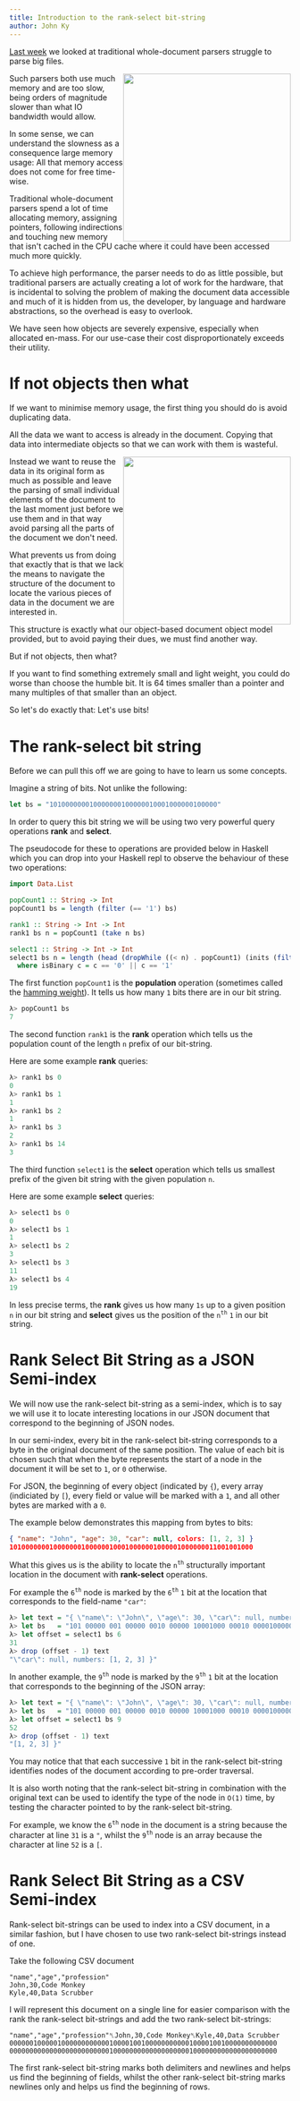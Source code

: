 ```yaml
---
title: Introduction to the rank-select bit-string
author: John Ky
---
```


[Last week](../posts/2018-07-25-problem-of-parsing-large-datasets.html) we
looked at traditional whole-document parsers struggle to parse
big files.

<img style="float: right; height: 300px; width: 300px;" src="/images/golden-toilet.png">
Such parsers both use much memory and are too slow, being orders of
magnitude slower than what IO bandwidth would allow.

In some sense, we can understand the slowness as a consequence large memory usage:
All that memory access does not come for free time-wise.

Traditional whole-document parsers spend a lot of time allocating memory, assigning
pointers, following indirections and touching new memory that isn't cached
in the CPU cache where it could have been accessed much more quickly.

To achieve high performance, the parser needs to do as little possible, but
traditional parsers are actually creating a lot of work for the hardware,
that is incidental to solving the problem of making the document data accessible
and much of it is hidden from us, the developer, by language and hardware
abstractions, so the overhead is easy to overlook.

We have seen how objects are severely expensive, especially when allocated
en-mass.  For our use-case their cost disproportionately exceeds their utility.

# If not objects then what

If we want to minimise memory usage, the first thing you should do is avoid
duplicating data.

All the data we want to access is already in the document.  Copying that data
into intermediate objects so that we can work with them is wasteful.

<img style="float: right; height: 300px; width: 300px;" src="/images/bits-in-perspective.jpg">
Instead we want to reuse the data in its original form as much as possible
and leave the parsing of small individual elements of the document to
the last moment just before we use them and in that way avoid parsing all
the parts of the document we don't need.

What prevents us from doing that exactly that is that we lack the means
to navigate the structure of the document to locate the various pieces
of data in the document we are interested in.

This structure is exactly what our object-based document object model
provided, but to avoid paying their dues, we must find another way.

But if not objects, then what?

If you want to find something extremely small and light weight, you could do
worse than choose the humble bit.  It is 64 times smaller than a pointer
and many multiples of that smaller than an object.

So let's do exactly that: Let's use bits!

# The rank-select bit string

Before we can pull this off we are going to have to learn us some concepts.

Imagine a string of bits.  Not unlike the following:

```haskell
let bs = "101000000010000000100000010001000000100000"
```

In order to query this bit string we will be using two very powerful
query operations **rank** and **select**.

The pseudocode for these to operations are provided below in Haskell which
you can drop into your Haskell repl to observe the behaviour of these two
operations:

```haskell
import Data.List

popCount1 :: String -> Int
popCount1 bs = length (filter (== '1') bs)

rank1 :: String -> Int -> Int
rank1 bs n = popCount1 (take n bs)

select1 :: String -> Int -> Int
select1 bs n = length (head (dropWhile ((< n) . popCount1) (inits (filter isBinary bs))))
  where isBinary c = c == '0' || c == '1'
```

The first function `popCount1` is the **population** operation (sometimes called the
[hamming weight](https://en.wikipedia.org/wiki/Hamming_weight)).
It tells us how many `1` bits there are in our bit string.

```haskell
λ> popCount1 bs
7
```

The second function `rank1` is the **rank** operation which tells us the population count of
the length `n` prefix of our bit-string.

Here are some example **rank** queries:

```haskell
λ> rank1 bs 0
0
λ> rank1 bs 1
1
λ> rank1 bs 2
1
λ> rank1 bs 3
2
λ> rank1 bs 14
3
```

The third function `select1` is the **select** operation which tells us smallest prefix of the given bit string with the given population `n`.

Here are some example **select** queries:

```haskell
λ> select1 bs 0
0
λ> select1 bs 1
1
λ> select1 bs 2
3
λ> select1 bs 3
11
λ> select1 bs 4
19
```

In less precise terms, the **rank** gives us how many `1s` up to a given position `n`
in our bit string and **select** gives us the position of the `n`<sup>`th`</sup> `1` in our
bit string.

# Rank Select Bit String as a JSON Semi-index

We will now use the rank-select bit-string as a semi-index, which is to say we will
use it to locate interesting locations in our JSON document that correspond to the
beginning of JSON nodes.

In our semi-index, every bit in the rank-select bit-string corresponds to a byte in
the original document of the same position.  The value of each bit is chosen such
that when the byte represents the start of a node in the document
it will be set to `1`, or `0` otherwise.

For JSON, the beginning of every object (indicated by `{`), every array (indiciated by
`[`), every field or value will be marked with a `1`, and all other bytes are marked
with a `0`.

The example below demonstrates this mapping from bytes to bits:

```json
{ "name": "John", "age": 30, "car": null, colors: [1, 2, 3] }
1010000000100000001000000100010000001000001000000011001001000
```

What this gives us is the ability to locate the `n`<sup>`th`</sup> structurally important location
in the document with **rank-select** operations.

For example the `6`<sup>`th`</sup> node is marked by the `6`<sup>`th`</sup> `1` bit
at the location that corresponds to the field-name `"car"`:

```haskell
λ> let text = "{ \"name\": \"John\", \"age\": 30, \"car\": null, numbers: [1, 2, 3] }"
λ> let bs   = "101 00000 001 00000 0010 00000 10001000 00010 000010000000011001001000"
λ> let offset = select1 bs 6
31
λ> drop (offset - 1) text
"\"car\": null, numbers: [1, 2, 3] }"
```

In another example, the `9`<sup>`th`</sup> node is marked by the `9`<sup>`th`</sup>
`1` bit at the location that corresponds to the beginning of the JSON array:

```haskell
λ> let text = "{ \"name\": \"John\", \"age\": 30, \"car\": null, numbers: [1, 2, 3] }"
λ> let bs   = "101 00000 001 00000 0010 00000 10001000 00010 000010000000011001001000"
λ> let offset = select1 bs 9
52
λ> drop (offset - 1) text
"[1, 2, 3] }"
```

You may notice that that each successive `1` bit in the rank-select bit-string
identifies nodes of the document according to pre-order traversal.

It is also worth noting that the
rank-select bit-string in combination with the original text can be used to
identify the type of the node in `O(1)` time, by testing the character pointed to
by the rank-select bit-string.

For example, we know the `6`<sup>`th`</sup> node in the document
is a string because the character at line `31` is a `"`, whilst the `9`<sup>`th`</sup>
node is an array because the character at line `52` is a `[`.

# Rank Select Bit String as a CSV Semi-index

Rank-select bit-strings can be used to index into a CSV document, in a similar
fashion, but I have chosen to use two rank-select bit-strings instead of one.

Take the following CSV document

```text
"name","age","profession"
John,30,Code Monkey
Kyle,40,Data Scrubber
```

I will represent this document on a single line for easier comparison with
the rank the rank-select bit-strings and add the two rank-select bit-strings:

```text
"name","age","profession"␤John,30,Code Monkey␤Kyle,40,Data Scrubber
0000001000001000000000000100001001000000000001000010010000000000000
0000000000000000000000000100000000000000000001000000000000000000000
```

The first rank-select bit-string marks both delimiters and newlines and
helps us find the beginning of fields, whilst the other rank-select
bit-string marks newlines only and helps us find the beginning of rows.

